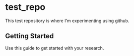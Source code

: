 # test_repo
This test repository is where I'm experimenting using github. 
## Getting Started 
Use this guide to get started with your research. 
